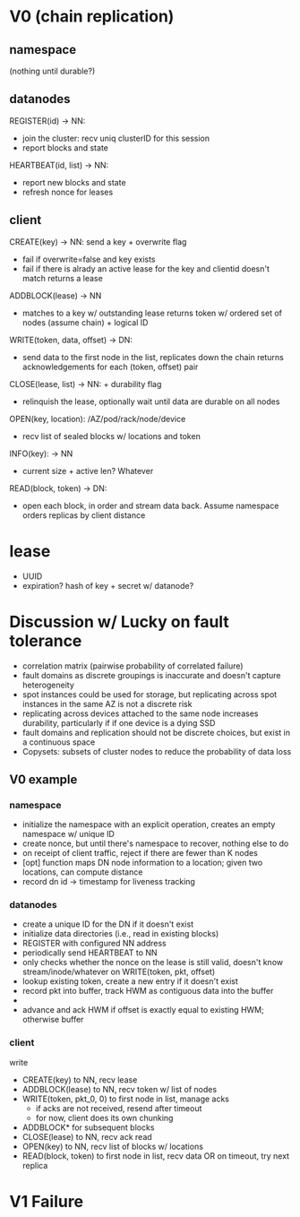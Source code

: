# V0 (chain replication)

## namespace

(nothing until durable?)

## datanodes

REGISTER(id) -> NN:
- join the cluster: recv uniq clusterID for this session
- report blocks and state

HEARTBEAT(id, list<blockid>) -> NN:
- report new blocks and state
- refresh nonce for leases

## client

CREATE(key) -> NN: send a key + overwrite flag
- fail if overwrite=false and key exists
- fail if there is alrady an active lease for the key and clientid doesn't match
returns a lease

ADDBLOCK(lease) -> NN
- matches to a key w/ outstanding lease
returns token w/ ordered set of nodes (assume chain) + logical ID

WRITE(token, data, offset) -> DN: 
- send data to the first node in the list, replicates down the chain
returns acknowledgements for each (token, offset) pair

CLOSE(lease, list<blockid>) -> NN: + durability flag
- relinquish the lease, optionally wait until data are durable on all nodes

OPEN(key, location): /AZ/pod/rack/node/device
- recv list of sealed blocks w/ locations and token

INFO(key): -> NN
- current size + active len? Whatever

READ(block, token) -> DN:
- open each block, in order and stream data back. Assume namespace orders replicas by client distance


# lease
- UUID
- expiration? hash of key + secret w/ datanode?


# Discussion w/ Lucky on fault tolerance
- correlation matrix (pairwise probability of correlated failure)
- fault domains as discrete groupings is inaccurate and doesn't capture heterogeneity
- spot instances could be used for storage, but replicating across spot instances in the same AZ is not a discrete risk
- replicating across devices attached to the same node increases durability, particularly if if one device is a dying SSD
- fault domains and replication should not be discrete choices, but exist in a continuous space
- Copysets: subsets of cluster nodes to reduce the probability of data loss


## V0 example

### namespace
- initialize the namespace with an explicit operation, creates an empty namespace w/ unique ID
- create nonce, but until there's namespace to recover, nothing else to do
- on receipt of client traffic, reject if there are fewer than K nodes
- [opt] function maps DN node information to a location; given two locations, can compute distance
- record dn id -> timestamp for liveness tracking

### datanodes
- create a unique ID for the DN if it doesn't exist
- initialize data directories (i.e., read in existing blocks)
- REGISTER with configured NN address
- periodically send HEARTBEAT to NN
- only checks whether the nonce on the lease is still valid, doesn't know stream/inode/whatever
on WRITE(token, pkt, offset)
- lookup existing token, create a new entry if it doesn't exist
- record pkt into buffer, track HWM as contiguous data into the buffer
- 
- advance and ack HWM if offset is exactly equal to existing HWM; otherwise buffer


### client
write
- CREATE(key) to NN, recv lease
- ADDBLOCK(lease) to NN, recv token w/ list of nodes
- WRITE(token, pkt_0, 0) to first node in list, manage acks
  - if acks are not received, resend after timeout
  - for now, client does its own chunking
- ADDBLOCK* for subsequent blocks
- CLOSE(lease) to NN, recv ack
read
- OPEN(key) to NN, recv list of blocks w/ locations
- READ(block, token) to first node in list, recv data OR on timeout, try next replica

# V1 Failure



